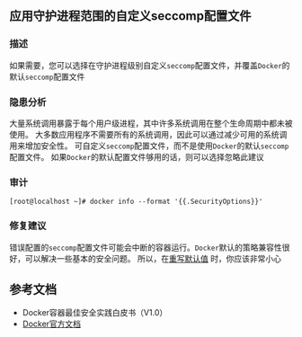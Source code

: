 ## 应用守护进程范围的自定义seccomp配置文件

### 描述

如果需要，您可以选择在守护进程级别自定义`seccomp`配置文件，并覆盖`Docker`的默认`seccomp`配置文件

### 隐患分析

大量系统调用暴露于每个用户级进程，其中许多系统调用在整个生命周期中都未被使用。
大多数应用程序不需要所有的系统调用，因此可以通过减少可用的系统调用来增加安全性。
可自定义`seccomp`配置文件，而不是使用`Docker`的默认`seccomp`配置文件。
如果`Docker`的默认配置文件够用的话，则可以选择忽略此建议

### 审计

```shell script
[root@localhost ~]# docker info --format '{{.SecurityOptions}}'
```

### 修复建议

错误配置的`seccomp`配置文件可能会中断的容器运行。`Docker`默认的策略兼容性很好，可以解决一些基本的安全问题。
所以，在[重写默认值](https://docs.docker.com/engine/security/seccomp/) 时，你应该非常小心

## 参考文档

- Docker容器最佳安全实践白皮书（V1.0）
- [Docker官方文档](https://docs.docker.com/)